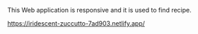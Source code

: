 This Web application is responsive and it  is used to find recipe.

https://iridescent-zuccutto-7ad903.netlify.app/
